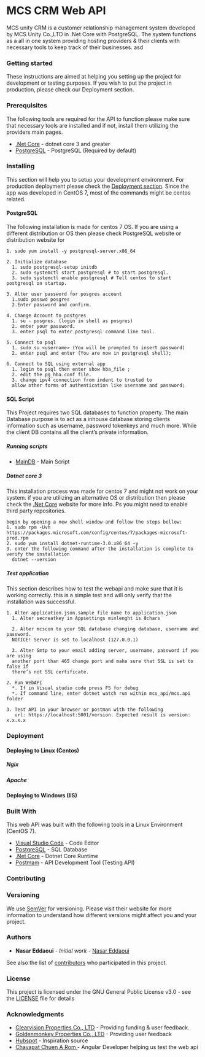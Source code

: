 # MCS CRM Web API
MCS unity CRM is a customer relationship management system developed by MCS Unity Co.,LTD in .Net
Core with PostgreSQL. The system functions as a all in one system providing hosting providers
& their clients with necessary tools to keep track of their businesses.
asd
### Getting started
These instructions are aimed at helping you setting up the project for development or testing purposes.
If you wish to put the project in production, please check our Deployment section.

### Prerequisites
The following tools are required for the API to function please make sure that necessary tools
are installed and if not, install them utilizing the providers main pages.
* [.Net Core](https://dotnet.microsoft.com/download/dotnet-core/3.0) - dotnet core 3 and greater
* [PostgreSQL](https://www.postgresql.org/) - PostgreSQL (Required by default)

### Installing
This section will help you to setup your development environment. For production deployment please 
check the [Deployment section](#deployment). Since the app was developed in CentOS 7, most of the
commands might be centos related.

#### PostgreSQL
The following installation is made for centos 7 OS. If you are using a different distribution or OS then
please check PostgreSQL website or distribution website for 
```
1. sudo yum install -y postgresql-server.x86_64 

2. Initialize database 
  1. sudo postgresql-setup initdb
  2. sudo systemctl start postgresql # to start postgresql.
  3. sudo systemctl enable postgresql # Tell centos to start postgresql on startup.

3. Alter user password for posgres account
  1.sudo passwd posgres
  2.Enter password and confirm.

4. Change Account to postgres
  1. su - posgres. (login in shell as posgres)
  2. enter your password.
  3. enter psql to enter postgresql command line tool.

5. Connect to psql
  1. sudo su <username> (You will be prompted to insert password)
  2. enter psql and enter (You are now in postgresql shell);

6. Connect to SQL using external app
  1. login to psql then enter show hba_file ; 
  2. edit the pg_hba.conf file.
  3. change ipv4 connection from indent to trusted to
  allow other forms of authentication like username and password;

```
#### SQL Script
This Project requires two SQL databases to function property. The main Database purpose is to 
act as a inhouse database storing clients information such as username, password tokenkeys 
and much more. While the client DB contains all the client’s private information. 

##### Running scripts
* [MainDB](https://github.com/Nasar165/MCS_CRM_NET_CORE/blob/master/sql.scripts/mcs.sql) - Main Script

##### Dotnet core 3
This installation process was made for centos 7 and might not work on your system. if you are
utilizing an alternative OS or distribution then please check the [.Net Core](https://dotnet.microsoft.com/download/linux-package-manager/rhel/sdk-current) website for more info. Ps you might need to enable 
third party repositories.

```
begin by opening a new shell window and follow the steps bellow:
1. sudo rpm -Uvh https://packages.microsoft.com/config/centos/7/packages-microsoft-prod.rpm
2. sudo yum install dotnet-runtime-3.0.x86_64 -y
3. enter the following command after the installation is complete to verify the installation
  dotnet --version
```

##### Test application
This section describes how to test the webapi and make sure that it is working correctly.
this is a simple test and will only verify that the installation was successful.
```
1. Alter application.json.sample file name to application.json
  1. Alter secreatkey in Appsettings minlenght is 8chars
  
  2. Alter mcscon to your SQL database changing database, username and password. 
  NOTICE! Server is set to localhost (127.0.0.1)
  
  3. Alter Smtp to your email adding server, username, password if you are using 
  another port than 465 change port and make sure that SSL is set to false if 
  there’s not SSL certificate.
  
2. Run WebAPI
  *. If in Visual studio code press F5 for debug
  *. If command line, enter dotnet watch run within mcs_api/mcs.api folder
  
3. Test API in your browser or postman with the following 
   url: https://localhost:5001/version. Expected result is version: x.x.x.x
```

### Deployment
#### Deploying to Linux (Centos)
##### Ngix
##### Apache
#### Deploying to Windows (IIS)

### Built With
This web API was built with the following tools in a Linux Environment (CentOS 7).
* [Visual Studio Code](https://code.visualstudio.com/) - Code Editor
* [PostgreSQL](https://www.postgresql.org/) -  SQL Database 
* [.Net Core](https://dotnet.microsoft.com/) - Dotnet Core Runtime
* [Postmam](https://getpostman.com/) - API Development Tool (Testing API)

### Contributing

### Versioning
We use [SemVer](http://semver.org/) for versioning. Please visit their website for more 
information to understand how different versions might affect you and your project.

### Authors

* **Nasar Eddaoui** - *Initial work* - [Nasar Eddaoui](https://github.com/Nasar165)

See also the list of [contributors](https://github.com/Nasar165/MCS_CRM_NET_CORE/graphs/contributors) who participated in this project.

### License
This project is licensed under the GNU General Public License v3.0 - see the [LICENSE](LICENSE) file for details

### Acknowledgments
* [Clearvision Properties Co., LTD](https://clearvision-properties.com/) - Providing funding & user feedback. 
* [Goldenmonkey Properties Co., LTD](https://goldenmonkey.asia) - Providing user feedback
* [Hubspot](https://www.hubspot.com) - Inspiration source
* [Chayapat Chuen A Rom ](https://github.com/freedombs) - Angular Developer helping us test the web api
